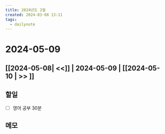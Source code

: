 ```yaml
---
title: 2024년도 2월
created: 2024-03-08 13:11
tags:
  - dailynote
---
```

# 2024-05-09
## [[2024-05-08| <<]] | 2024-05-09 | [[2024-05-10 | >> ]]

## 할일
- [ ] 영어 공부 30분


## 메모

